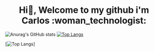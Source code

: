 <h1 align="center"> Hi👋, Welcome to my github i'm Carlos :woman_technologist:</h1>

![Anurag's GitHub stats](https://github-readme-stats.vercel.app/api?username=vinicarlosss&show_icons=true&theme=midnight-purple) [![Top Langs](https://github-readme-stats.vercel.app/api/top-langs/?username=vinicarlosss&theme=midnight-purple&layout=compact)](https://github.com/vinicarlosss/vinicarlosss/blob/main/README.md)


[![Top Langs](https://github-readme-stats.vercel.app/api/top-langs/?username=vinicarlosss)]



<!--
**vinicarlosss/vinicarlosss** is a ✨ _special_ ✨ repository because its `README.md` (this file) appears on your GitHub profile.

Here are some ideas to get you started:

- 🔭 I’m currently working on ...
- 🌱 I’m currently learning ...
- 👯 I’m looking to collaborate on ...
- 🤔 I’m looking for help with ...
- 💬 Ask me about ...
- 📫 How to reach me: ...
- 😄 Pronouns: ...
- ⚡ Fun fact: ...
-->
